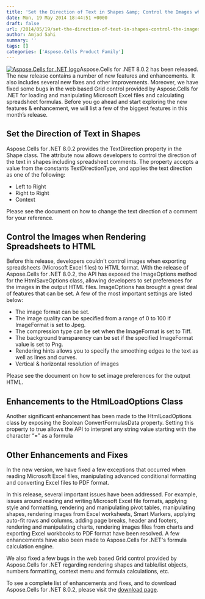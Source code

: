 ```yaml
---
title: 'Set the Direction of Text in Shapes &amp; Control the Images while Rendering Excel Files as HTML with Aspose.Cells for .NET 8.0.2'
date: Mon, 19 May 2014 18:44:51 +0000
draft: false
url: /2014/05/19/set-the-direction-of-text-in-shapes-control-the-images-while-rendering-excel-files-as-html-with-aspose.cells-for-.net-8.0.2/
author: Amjad Sahi
summary: ''
tags: []
categories: ['Aspose.Cells Product Family']
---
```


[![Aspose.Cells for .NET logo][1]](https://blog.aspose.com/wp-content/uploads/sites/2/2013/08/aspose-Cells-for-net_100.png)Aspose.Cells for .NET 8.0.2 has been released. The new release contains a number of new features and enhancements.  It also includes several new fixes and other improvements. Moreover, we have fixed some bugs in the web based Grid control provided by Aspose.Cells for .NET for loading and manipulating Microsoft Excel files and calculating spreadsheet formulas. Before you go ahead and start exploring the new features & enhancement, we will list a few of the biggest features in this month’s release.

## Set the Direction of Text in Shapes

Aspose.Cells for .NET 8.0.2 provides the TextDirection property in the Shape class. The attribute now allows developers to control the direction of the text in shapes including spreadsheet comments. The property accepts a value from the constants TextDirectionType, and applies the text direction as one of the following:

*   Left to Right
*   Right to Right
*   Context

Please see the document on how to change the text direction of a comment for your reference.

## Control the Images when Rendering Spreadsheets to HTML

Before this release, developers couldn't control images when exporting spreadsheets (Microsoft Excel files) to HTML format. With the release of Aspose.Cells for .NET 8.0.2, the API has exposed the ImageOptions method for the HtmlSaveOptions class, allowing developers to set preferences for the images in the output HTML files. ImageOptions has brought a great deal of features that can be set. A few of the most important settings are listed below:

*   The image format can be set.
*   The image quality can be specified from a range of 0 to 100 if ImageFormat is set to Jpeg.
*   The compression type can be set when the ImageFormat is set to Tiff.
*   The background transparency can be set if the specified ImageFormat value is set to Png.
*   Rendering hints allows you to specify the smoothing edges to the text as well as lines and curves.
*   Vertical & horizontal resolution of images

Please see the document on how to set image preferences for the output HTML.

## Enhancements to the HtmlLoadOptions Class

Another significant enhancement has been made to the HtmlLoadOptions class by exposing the Boolean ConvertFormulasData property. Setting this property to true allows the API to interpret any string value starting with the character “=” as a formula

## Other Enhancements and Fixes

In the new version, we have fixed a few exceptions that occurred when reading Microsoft Excel files, manipulating advanced conditional formatting and converting Excel files to PDF format.

In this release, several important issues have been addressed. For example, issues around reading and writing Microsoft Excel file formats, applying style and formatting, rendering and manipulating pivot tables, manipulating shapes, rendering images from Excel worksheets, Smart Markers, applying auto-fit rows and columns, adding page breaks, header and footers, rendering and manipulating charts, rendering images files from charts and exporting Excel workbooks to PDF format have been resolved. A few enhancements have also been made to Aspose.Cells for .NET's formula calculation engine.

We also fixed a few bugs in the web based Grid control provided by Aspose.Cells for .NET regarding rendering shapes and table/list objects, numbers formatting, context menu and formula calculations, etc.

To see a complete list of enhancements and fixes, and to download Aspose.Cells for .NET 8.0.2, please visit the [download page][2].




[1]: https://blog.aspose.com/wp-content/uploads/sites/2/2013/08/aspose-Cells-for-net_100.png "Aspose.Cells for .NET logo"
[2]: http://www.aspose.com/community/files/51/.net-components/aspose.cells-for-.net/entry545705.aspx




